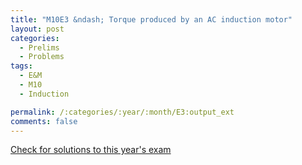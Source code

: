 ```yaml
---
title: "M10E3 &ndash; Torque produced by an AC induction motor"
layout: post
categories:
  - Prelims
  - Problems
tags:
  - E&M
  - M10
  - Induction

permalink: /:categories/:year/:month/E3:output_ext
comments: false
---
```

<object data="2010M3E.pdf" type="application/pdf" width="100%" height="500"></object>
<div class="message"><a href='https://princetonprelim.com/prelim/25/'>Check for solutions to this year's exam</a></div>